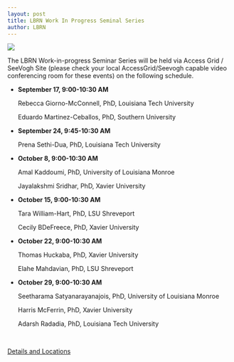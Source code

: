 ```yaml
---
layout: post
title: LBRN Work In Progress Seminal Series
author: LBRN
---
```


<a href="{{ site.baseurl }}events/work-in-progress"><img src="/files/images/WIP 2014 LBRN Fall Seminar Series.png"></a>


The LBRN Work-in-progress Seminar Series will be held via Access Grid / SeeVogh Site (please check your local AccessGrid/Seevogh capable video conferencing room for these events) on the following schedule.

- **September 17, 9:00-10:30 AM**

	Rebecca Giorno-McConnell, PhD, Louisiana Tech University

	Eduardo Martinez-Ceballos, PhD, Southern University 

- **September 24, 9:45-10:30 AM**

	Prena Sethi-Dua, PhD, Louisiana Tech University
  
- **October 8, 9:00-10:30 AM**

	Amal Kaddoumi, PhD, University of Louisiana Monroe
	
	Jayalakshmi Sridhar, PhD, Xavier University

- **October 15, 9:00-10:30 AM**

	Tara William-Hart, PhD, LSU Shreveport
	
	Cecily BDeFreece, PhD, Xavier University

- **October 22, 9:00-10:30 AM**

	Thomas Huckaba, PhD, Xavier University
	
	Elahe Mahdavian, PhD, LSU Shreveport
  
- **October 29, 9:00-10:30 AM**

	Seetharama Satyanarayanajois, PhD, University of Louisiana Monroe
	
	Harris McFerrin, PhD, Xavier University
	
	Adarsh Radadia, PhD, Louisiana Tech University


<br>

<a href="/events/work-in-progress" class="btn btn-info" style="margin-bottom: 30px">Details and Locations</a>